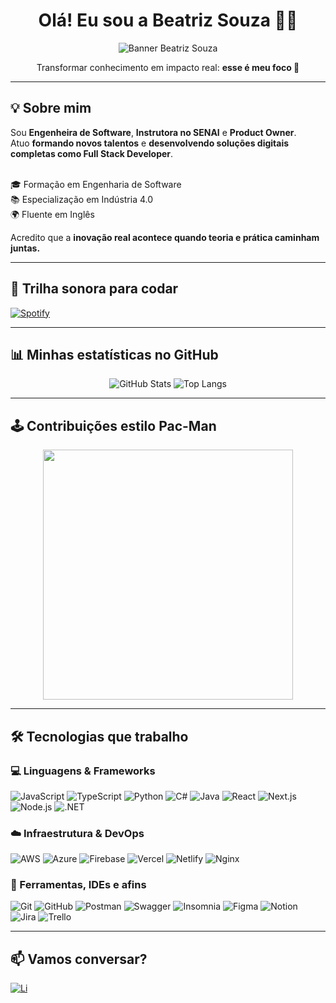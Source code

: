 <h1 align="center">Olá! Eu sou a Beatriz Souza 👩‍💻</h1>

<p align="center">
  <img src="assets/banner.png" alt="Banner Beatriz Souza" />
</p>

<p align="center">
Transformar conhecimento em impacto real: <strong>esse é meu foco 🚀</strong><br>
</p>

---

## 💡 Sobre mim

Sou **Engenheira de Software**, **Instrutora no SENAI** e **Product Owner**.<br>
Atuo **formando novos talentos** e **desenvolvendo soluções digitais completas como Full Stack Developer**.<br><br>

🎓 Formação em Engenharia de Software  
📚 Especialização em Indústria 4.0  
🌍 Fluente em Inglês  

Acredito que a **inovação real acontece quando teoria e prática caminham juntas.**

---

## 🎵 Trilha sonora para codar

[![Spotify](https://img.shields.io/badge/Spotify-1DB954?style=for-the-badge&logo=spotify&logoColor=white)](https://open.spotify.com/user/seu-spotify-id)

---

## 📊 Minhas estatísticas no GitHub

<div align="center">

![GitHub Stats](https://github-readme-stats.vercel.app/api?username=souzabweatriz&show_icons=true&theme=radical&hide=issues)
![Top Langs](https://github-readme-stats.vercel.app/api/top-langs/?username=souzabweatriz&layout=compact&theme=radical)

</div>

---

## 🕹️ Contribuições estilo Pac-Man

<p align="center">
  <img src="https://media3.giphy.com/media/v1.Y2lkPTc5MGI3NjExZmZ2bWQwOHluNG0anl6Y283amF3amF3bGN0MnVlcDc4bTg0dDc4MnlcM2RuZXBsdG4yMVpnYjVvYi9naXBoeS5naWY.gif" width="400" />
</p>

---

## 🛠️ Tecnologias que trabalho

### 💻 Linguagens & Frameworks

![JavaScript](https://img.shields.io/badge/-JavaScript-F7DF1E?style=for-the-badge&logo=javascript&logoColor=black)
![TypeScript](https://img.shields.io/badge/-TypeScript-3178C6?style=for-the-badge&logo=typescript&logoColor=white)
![Python](https://img.shields.io/badge/-Python-3776AB?style=for-the-badge&logo=python&logoColor=white)
![C#](https://img.shields.io/badge/-C%23-239120?style=for-the-badge&logo=c-sharp&logoColor=white)
![Java](https://img.shields.io/badge/-Java-007396?style=for-the-badge&logo=java&logoColor=white)
![React](https://img.shields.io/badge/-React-61DAFB?style=for-the-badge&logo=react&logoColor=black)
![Next.js](https://img.shields.io/badge/-Next.js-000000?style=for-the-badge&logo=next.js&logoColor=white)
![Node.js](https://img.shields.io/badge/-Node.js-339933?style=for-the-badge&logo=node.js&logoColor=white)
![.NET](https://img.shields.io/badge/-.NET-512BD4?style=for-the-badge&logo=dotnet&logoColor=white)

### ☁️ Infraestrutura & DevOps

![AWS](https://img.shields.io/badge/-AWS-232F3E?style=for-the-badge&logo=amazon-aws&logoColor=white)
![Azure](https://img.shields.io/badge/-Azure-0078D4?style=for-the-badge&logo=microsoft-azure&logoColor=white)
![Firebase](https://img.shields.io/badge/-Firebase-FFCA28?style=for-the-badge&logo=firebase&logoColor=black)
![Vercel](https://img.shields.io/badge/-Vercel-000000?style=for-the-badge&logo=vercel&logoColor=white)
![Netlify](https://img.shields.io/badge/-Netlify-00C7B7?style=for-the-badge&logo=netlify&logoColor=white)
![Nginx](https://img.shields.io/badge/-Nginx-009639?style=for-the-badge&logo=nginx&logoColor=white)

### 🧰 Ferramentas, IDEs e afins

![Git](https://img.shields.io/badge/-Git-F05032?style=for-the-badge&logo=git&logoColor=white)
![GitHub](https://img.shields.io/badge/-GitHub-181717?style=for-the-badge&logo=github&logoColor=white)
![Postman](https://img.shields.io/badge/-Postman-FF6C37?style=for-the-badge&logo=postman&logoColor=white)
![Swagger](https://img.shields.io/badge/-Swagger-85EA2D?style=for-the-badge&logo=swagger&logoColor=black)
![Insomnia](https://img.shields.io/badge/-Insomnia-4000BF?style=for-the-badge&logo=insomnia&logoColor=white)
![Figma](https://img.shields.io/badge/-Figma-F24E1E?style=for-the-badge&logo=figma&logoColor=white)
![Notion](https://img.shields.io/badge/-Notion-000000?style=for-the-badge&logo=notion&logoColor=white)
![Jira](https://img.shields.io/badge/-Jira-0052CC?style=for-the-badge&logo=jira&logoColor=white)
![Trello](https://img.shields.io/badge/-Trello-0079BF?style=for-the-badge&logo=trello&logoColor=white)

---

## 📫 Vamos conversar?

[![Li]()]()
